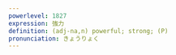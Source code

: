 ```yaml
---
powerlevel: 1827
expression: 強力
definition: (adj-na,n) powerful; strong; (P)
pronunciation: きょうりょく
---
```

